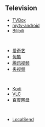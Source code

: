 ## Television

* [TVBox](https://github.com/o0HalfLife0o/TVBoxOSC)
* [mytv-android](https://github.com/yaoxieyoulei/mytv-android)
* [Bilibili](https://app.bilibili.com)

<br>

* [爱奇艺](https://app.iqiyi.com/tv/player/index.html)
* [优酷](https://youku.com/product/index)
* [腾讯视频](https://v.qq.com/download.html#TV)
* [央视频](https://www.yangshipin.cn)

<br>

* [Kodi](https://kodi.tv)
* [VLC](https://www.videolan.org)
* [百度网盘](https://pan.baidu.com)

<br>

* [LocalSend](https://localsend.org)

